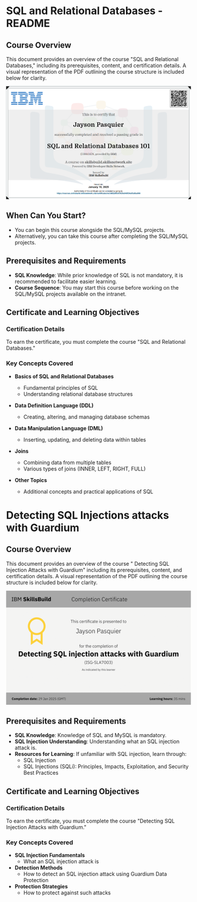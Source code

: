 # SQL and Relational Databases - README

## Course Overview

This document provides an overview of the course "SQL and Relational Databases," including its prerequisites, content, and certification details. A visual representation of the PDF outlining the course structure is included below for clarity.

[![PDF Overview](./certificate-sql.png)](./certificate-sql.pdf)

## When Can You Start?

- You can begin this course alongside the SQL/MySQL projects.
- Alternatively, you can take this course after completing the SQL/MySQL projects.

## Prerequisites and Requirements

- **SQL Knowledge**: While prior knowledge of SQL is not mandatory, it is recommended to facilitate easier learning.
- **Course Sequence**: You may start this course before working on the SQL/MySQL projects available on the intranet.

## Certificate and Learning Objectives

### Certification Details

To earn the certificate, you must complete the course "SQL and Relational Databases."

### Key Concepts Covered

- **Basics of SQL and Relational Databases**
  - Fundamental principles of SQL
  - Understanding relational database structures

- **Data Definition Language (DDL)**
  - Creating, altering, and managing database schemas

- **Data Manipulation Language (DML)**
  - Inserting, updating, and deleting data within tables

- **Joins**
  - Combining data from multiple tables
  - Various types of joins (INNER, LEFT, RIGHT, FULL)

- **Other Topics**
  - Additional concepts and practical applications of SQL

# Detecting SQL Injections attacks with Guardium

## Course Overview

This document provides an overview of the course " Detecting SQL Injection Attacks with Guardium" including its prerequisites, content, and certification details. A visual representation of the PDF outlining the course structure is included below for clarity.

[![PDF Overview](./certificate-sqli-guardium.png)](./certificate-sqli-guardium.pdf)

## Prerequisites and Requirements

- **SQL Knowledge**: Knowledge of SQL and MySQL is mandatory.
- **SQL Injection Understanding**: Understanding what an SQL injection attack is.
- **Resources for Learning**: If unfamiliar with SQL injection, learn through:
  - SQL Injection
  - SQL Injections (SQLi): Principles, Impacts, Exploitation, and Security Best Practices

## Certificate and Learning Objectives

### Certification Details

To earn the certificate, you must complete the course "Detecting SQL Injection Attacks with Guardium."

### Key Concepts Covered

- **SQL Injection Fundamentals**
  - What an SQL injection attack is
- **Detection Methods**
  - How to detect an SQL injection attack using Guardium Data Protection
- **Protection Strategies**
  - How to protect against such attacks
